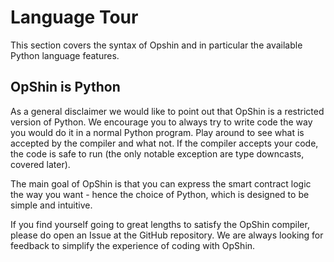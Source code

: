 # Language Tour

This section covers the syntax of Opshin and in particular the available Python language features.

## OpShin is Python

As a general disclaimer we would like to point
out that OpShin is a restricted version of Python.
We encourage you to always try to write code the way
you would do it in a normal Python program.
Play around to see what is accepted by the compiler and what not.
If the compiler accepts your code, the code
is safe to run (the only notable exception are type downcasts, covered later).

The main goal of OpShin is that you can express
the smart contract logic the way you want -
hence the choice of Python, which is designed to be
simple and intuitive.

If you find yourself going to great lengths to satisfy
the OpShin compiler, please do open an Issue
at the GitHub repository.
We are always looking for feedback to simplify 
the experience of coding with OpShin.
